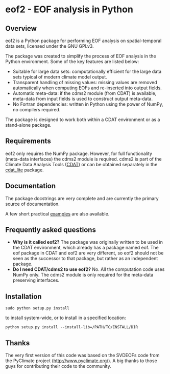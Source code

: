eof2 - EOF analysis in Python
=============================


Overview
--------

eof2 is a Python package for performing EOF analysis on spatial-temporal data sets,
licensed under the GNU GPLv3.

The package was created to simplify the process of EOF analysis in the Python
environment. Some of the key features are listed below:

* Suitable for large data sets: computationally efficient for the large data sets
  typical of modern climate model output.
* Transparent handling of missing values: missing values are removed automatically
  when computing EOFs and re-inserted into output fields.
* Automatic meta-data: if the cdms2 module (from CDAT) is available, meta-data from
  input fields is used to construct output meta-data.
* No Fortran dependencies: written in Python using the power of NumPy, no compilers
  required.

The package is designed to work both within a CDAT environment or as a stand-alone
package.


Requirements
------------

eof2 only requires the NumPy package. However, for full functionality (meta-data
interfaces) the cdms2 module is required. cdms2 is part of the Climate Data Analysis
Tools ([CDAT](http://www2-pcmdi.llnl.gov/cdat)) or can be obtained separately in the
[cdat_lite](http://proj.badc.rl.ac.uk/ndg/wiki/CdatLite) package.


Documentation
-------------

The package docstrings are very complete and are currently the primary source of
documentation.

A few short practical [examples](https://github.com/ajdawson/eof2/wiki) are also available.

Frequently asked questions
--------------------------

* **Why is it called eof2?**
  The package was originally written to be used in the CDAT environment, which already
  has a package named eof. The eof package in CDAT and eof2 are very different, so eof2
  should not be seen as the successor to that package, but rather as an independent package.
* **Do I need CDAT/cdms2 to use eof2?**
  No. All the computation code uses NumPy only. The cdms2 module is only required for the
  meta-data preserving interfaces.


Installation
------------

    sudo python setup.py install

to install system-wide, or to install in a specified location:

    python setup.py install --install-lib=/PATH/TO/INSTALL/DIR


Thanks
------

The very first version of this code was based on the SVDEOFs code from the PyClimate
project (http://www.pyclimate.org/). A big thanks to those guys for contributing their
code to the community.

